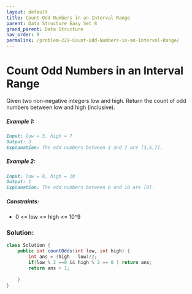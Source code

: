 ```yaml
---
layout: default
title: Count Odd Numbers in an Interval Range
parent: Data Structure Easy Set 8
grand_parent: Data Structure
nav_order: 9
permalink: /problem-229-Count-Odd-Numbers-in-an-Interval-Range/
---
```

# Count Odd Numbers in an Interval Range

Given two non-negative integers low and high. Return the count of odd numbers between low and high (inclusive).

##### Example 1:
```markdown
Input: low = 3, high = 7
Output: 3
Explanation: The odd numbers between 3 and 7 are [3,5,7].
```
##### Example 2:
```markdown
Input: low = 8, high = 10
Output: 1
Explanation: The odd numbers between 8 and 10 are [9].
```
##### Constraints:
* 0 <= low <= high <= 10^9

### Solution:
```java
class Solution {
    public int countOdds(int low, int high) {
        int ans = (high - low)/2;
        if(low % 2 ==0 && high % 2 == 0 ) return ans;
        return ans + 1;
        
    }
}
```